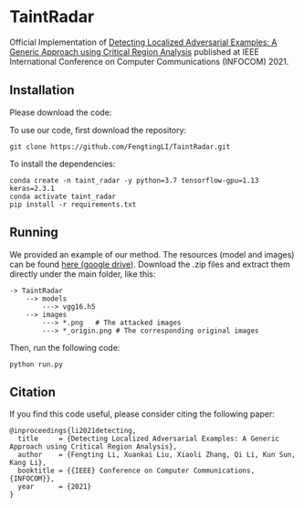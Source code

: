 # TaintRadar

Official Implementation of
[Detecting Localized Adversarial Examples: A Generic Approach using Critical Region Analysis](https://arxiv.org/abs/2102.05241)
published at IEEE International Conference on Computer Communications (INFOCOM) 2021.

## Installation

Please download the code:

To use our code, first download the repository:

````
git clone https://github.com/FengtingLI/TaintRadar.git
````

To install the dependencies:

````
conda create -n taint_radar -y python=3.7 tensorflow-gpu=1.13 keras=2.3.1
conda activate taint_radar
pip install -r requirements.txt
````

## Running

We provided an example of our method. The resources (model and images) can be found [here (google drive)](https://drive.google.com/drive/folders/1ChtzopluxJm-wxdPQlfsXJuwx3u0nOrF?usp=sharing). Download
the .zip files and extract them directly under the main folder, like this:

```
-> TaintRadar
    --> models
        ---> vgg16.h5
    --> images
        ---> *.png   # The attacked images
        ---> *_origin.png # The corresponding original images
```

Then, run the following code:

```
python run.py
```

## Citation

If you find this code useful, please consider citing the following paper:

````
@inproceedings{li2021detecting,
  title     = {Detecting Localized Adversarial Examples: A Generic Approach using Critical Region Analysis},
  author    = {Fengting Li, Xuankai Liu, Xiaoli Zhang, Qi Li, Kun Sun, Kang Li},
  booktitle = {{IEEE} Conference on Computer Communications, {INFOCOM}},
  year      = {2021}
}
````
